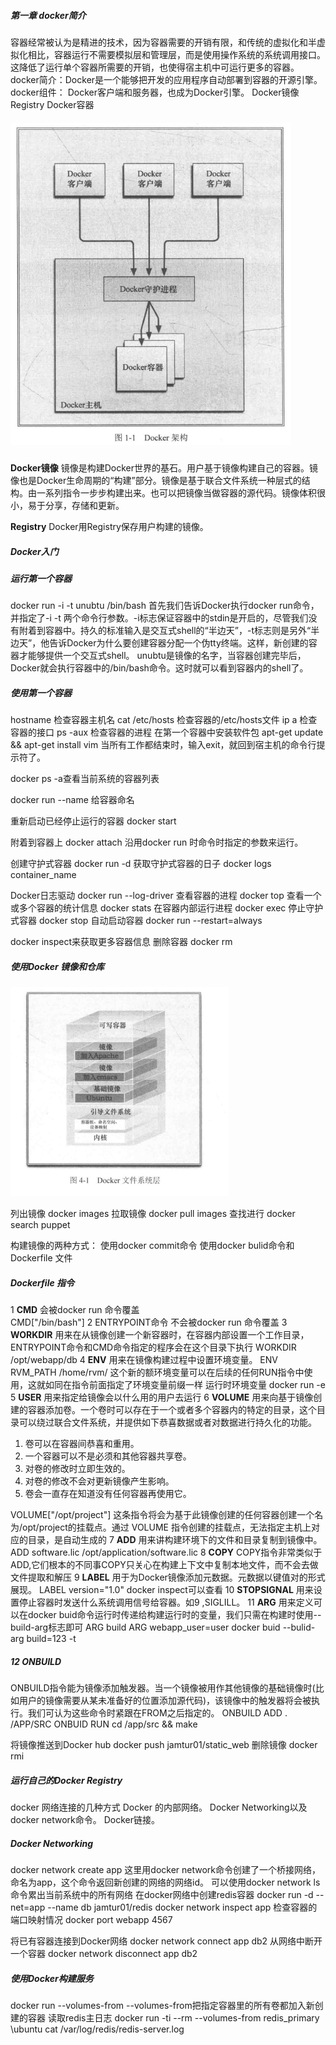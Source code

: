 ##### 第一章 docker简介

容器经常被认为是精进的技术，因为容器需要的开销有限，和传统的虚拟化和半虚拟化相比，容器运行不需要模拟层和管理层，而是使用操作系统的系统调用接口。这降低了运行单个容器所需要的开销，也使得宿主机中可运行更多的容器。
docker简介：Docker是一个能够把开发的应用程序自动部署到容器的开源引擎。
docker组件：
Docker客户端和服务器，也成为Docker引擎。
Docker镜像
Registry
Docker容器

##### ![docker架构](images/docker架构.png)



**Docker镜像**
镜像是构建Docker世界的基石。用户基于镜像构建自己的容器。镜像也是Docker生命周期的“构建”部分。镜像是基于联合文件系统一种层式的结构。由一系列指令一步步构建出来。也可以把镜像当做容器的源代码。镜像体积很小，易于分享，存储和更新。

**Registry**
Docker用Registry保存用户构建的镜像。

##### Docker入门

##### 运行第一个容器

docker run -i -t unubtu /bin/bash
首先我们告诉Docker执行docker run命令，并指定了-i -t 两个命令行参数。-i标志保证容器中的stdin是开启的，尽管我们没有附着到容器中。持久的标准输入是交互式shell的“半边天”，-t标志则是另外“半边天”，他告诉Docker为什么要创建容器分配一个伪tty终端。这样，新创建的容器才能够提供一个交互式shell。
unubtu是镜像的名字，当容器创建完毕后，Docker就会执行容器中的/bin/bash命令。这时就可以看到容器内的shell了。

##### 使用第一个容器

hostname 检查容器主机名
cat /etc/hosts 检查容器的/etc/hosts文件
ip a  检查容器的接口
ps -aux 检查容器的进程
在第一个容器中安装软件包
apt-get update && apt-get install vim
当所有工作都结束时，输入exit，就回到宿主机的命令行提示符了。

docker ps -a查看当前系统的容器列表

docker run --name  给容器命名

重新启动已经停止运行的容器
docker start

附着到容器上
docker attach 
沿用docker run 时命令时指定的参数来运行。

创建守护式容器
docker run -d
获取守护式容器的日子
docker logs container_name

Docker日志驱动
docker run --log-driver
查看容器的进程
docker top 
查看一个或多个容器的统计信息
docker stats
在容器内部运行进程
docker exec
停止守护式容器
docker stop
自动启动容器
docker run --restart=always

docker inspect来获取更多容器信息
删除容器 
docker rm

##### 使用Docker 镜像和仓库

![docker文件系统](images/docker文件系统.png)

列出镜像
docker images
拉取镜像
docker pull images
查找进行
docker search puppet

构建镜像的两种方式：
使用docker commit命令
使用docker bulid命令和Dockerfile 文件

##### Dockerfile 指令

1 **CMD**  会被docker run 命令覆盖              
CMD["/bin/bash"]
2 ENTRYPOINT命令
不会被docker run 命令覆盖
3 **WORKDIR**
 用来在从镜像创建一个新容器时，在容器内部设置一个工作目录，ENTRYPOINT命令和CMD命令指定的程序会在这个目录下执行
 WORKDIR /opt/webapp/db
 4 **ENV**
 用来在镜像构建过程中设置环境变量。
 ENV RVM_PATH /home/rvm/
 这个新的额环境变量可以在后续的任何RUN指令中使用，这就如同在指令前面指定了环境变量前缀一样
 运行时环境变量
 docker run -e
 5 **USER** 
 用来指定给镜像会以什么用的用户去运行
 6 **VOLUME**
 用来向基于镜像创建的容器添加卷。一个卷时可以存在于一个或者多个容器内的特定的目录，这个目录可以绕过联合文件系统，并提供如下恭喜数据或者对数据进行持久化的功能。

1.  卷可以在容器间恭喜和重用。
2.  一个容器可以不是必须和其他容器共享卷。
3.  对卷的修改时立即生效的。
4.  对卷的修改不会对更新镜像产生影响。
5.  卷会一直存在知道没有任何容器再使用它。

VOLUME["/opt/project"]
这条指令将会为基于此镜像创建的任何容器创建一个名为/opt/project的挂载点。通过 VOLUME 指令创建的挂载点，无法指定主机上对应的目录，是自动生成的
7 **ADD**
用来讲构建环境下的文件和目录复制到镜像中。
ADD software.lic /opt/application/software.lic
8 **COPY**
COPY指令非常类似于ADD,它们根本的不同事COPY只关心在构建上下文中复制本地文件，而不会去做文件提取和解压
9 **LABEL**
用于为Docker镜像添加元数据。元数据以键值对的形式展现。
LABEL version="1.0"
docker inspect可以查看
10 **STOPSIGNAL**
用来设置停止容器时发送什么系统调用信号给容器。如9 ,SIGLILL。
11 **ARG**
用来定义可以在docker buid命令运行时传递给构建运行时的变量，我们只需在构建时使用--build-arg标志即可
ARG build
ARG webapp_user=user
docker buid --bulid-arg build=123 -t 

##### 12 ONBUILD

ONBUILD指令能为镜像添加触发器。当一个镜像被用作其他镜像的基础镜像时(比如用户的镜像需要从某未准备好的位置添加源代码)，该镜像中的触发器将会被执行。我们可认为这些命令时紧跟在FROM之后指定的。
ONBUILD ADD . /APP/SRC
ONBUID RUN cd /app/src && make

将镜像推送到Docker hub
docker push jamtur01/static_web
删除镜像
docker rmi

##### 运行自己的Docker Registry

docker 网络连接的几种方式
Docker 的内部网络。
Docker Networking以及docker network命令。
Docker链接。

##### Docker Networking 

docker network create app 
这里用docker network命令创建了一个桥接网络，命名为app，这个命令返回新创建的网络的网络id。
可以使用docker network ls 命令累出当前系统中的所有网络
在docker网络中创建redis容器
docker run -d --net=app --name db jamtur01/redis
docker network inspect app
检查容器的端口映射情况
docker port webapp 4567

将已有容器连接到Docker网络
docker network connect app db2
从网络中断开一个容器
docker network disconnect app db2

#####  使用Docker构建服务

docker run --volumes-from
--volumes-from把指定容器里的所有卷都加入新创建的容器
读取redis主日志
docker run -ti --rm --volumes-from redis_primary \ubuntu cat /var/log/redis/redis-server.log

